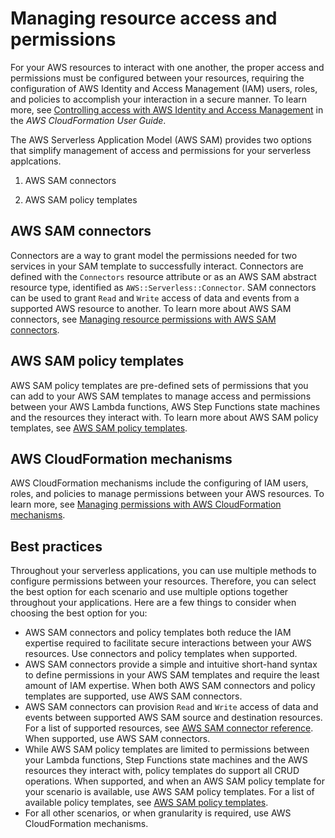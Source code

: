 # Managing resource access and permissions<a name="sam-permissions"></a>

For your AWS resources to interact with one another, the proper access and permissions must be configured between your resources, requiring the configuration of AWS Identity and Access Management \(IAM\) users, roles, and policies to accomplish your interaction in a secure manner\. To learn more, see [Controlling access with AWS Identity and Access Management](https://docs.aws.amazon.com/AWSCloudFormation/latest/UserGuide/using-iam-template.html) in the *AWS CloudFormation User Guide*\.

The AWS Serverless Application Model \(AWS SAM\) provides two options that simplify management of access and permissions for your serverless applcations\.

1. AWS SAM connectors

1. AWS SAM policy templates

## AWS SAM connectors<a name="sam-permissions-intro-connectors"></a>

Connectors are a way to grant model the permissions needed for two services in your SAM template to successfully interact. Connectors are defined with the `Connectors` resource attribute or as an AWS SAM abstract resource type, identified as `AWS::Serverless::Connector`. SAM connectors can be used to grant `Read` and `Write` access of data and events from a supported AWS resource to another\. To learn more about AWS SAM connectors, see [Managing resource permissions with AWS SAM connectors](managing-permissions-connectors.md)\.

## AWS SAM policy templates<a name="sam-permissions-intro-policy-templates"></a>

AWS SAM policy templates are pre\-defined sets of permissions that you can add to your AWS SAM templates to manage access and permissions between your AWS Lambda functions, AWS Step Functions state machines and the resources they interact with\. To learn more about AWS SAM policy templates, see [AWS SAM policy templates](serverless-policy-templates.md)\.

## AWS CloudFormation mechanisms<a name="sam-permissions-intro-cloudformation"></a>

AWS CloudFormation mechanisms include the configuring of IAM users, roles, and policies to manage permissions between your AWS resources\. To learn more, see [Managing permissions with AWS CloudFormation mechanisms](sam-permissions-cloudformation.md)\.

## Best practices<a name="sam-permissions-intro-best-practices"></a>

Throughout your serverless applications, you can use multiple methods to configure permissions between your resources\. Therefore, you can select the best option for each scenario and use multiple options together throughout your applications\. Here are a few things to consider when choosing the best option for you:
+ AWS SAM connectors and policy templates both reduce the IAM expertise required to facilitate secure interactions between your AWS resources\. Use connectors and policy templates when supported\.
+ AWS SAM connectors provide a simple and intuitive short\-hand syntax to define permissions in your AWS SAM templates and require the least amount of IAM expertise\. When both AWS SAM connectors and policy templates are supported, use AWS SAM connectors\.
+ AWS SAM connectors can provision `Read` and `Write` access of data and events between supported AWS SAM source and destination resources\. For a list of supported resources, see [AWS SAM connector reference](reference-sam-connector.md)\. When supported, use AWS SAM connectors\.
+ While AWS SAM policy templates are limited to permissions between your Lambda functions, Step Functions state machines and the AWS resources they interact with, policy templates do support all CRUD operations\. When supported, and when an AWS SAM policy template for your scenario is available, use AWS SAM policy templates\. For a list of available policy templates, see [AWS SAM policy templates](serverless-policy-templates.md)\.
+ For all other scenarios, or when granularity is required, use AWS CloudFormation mechanisms\.
